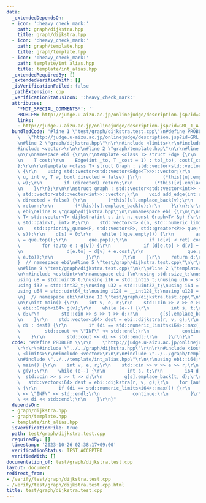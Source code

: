 ```yaml
---
data:
  _extendedDependsOn:
  - icon: ':heavy_check_mark:'
    path: graph/dijkstra.hpp
    title: graph/dijkstra.hpp
  - icon: ':heavy_check_mark:'
    path: graph/template.hpp
    title: graph/template.hpp
  - icon: ':heavy_check_mark:'
    path: template/int_alias.hpp
    title: template/int_alias.hpp
  _extendedRequiredBy: []
  _extendedVerifiedWith: []
  _isVerificationFailed: false
  _pathExtension: cpp
  _verificationStatusIcon: ':heavy_check_mark:'
  attributes:
    '*NOT_SPECIAL_COMMENTS*': ''
    PROBLEM: http://judge.u-aizu.ac.jp/onlinejudge/description.jsp?id=GRL_1_A
    links:
    - http://judge.u-aizu.ac.jp/onlinejudge/description.jsp?id=GRL_1_A
  bundledCode: "#line 1 \"test/graph/dijkstra.test.cpp\"\n#define PROBLEM \\\r\n \
    \   \"http://judge.u-aizu.ac.jp/onlinejudge/description.jsp?id=GRL_1_A\"\r\n\r\
    \n#line 2 \"graph/dijkstra.hpp\"\n\r\n#include <limits>\r\n#include <queue>\r\n\
    #include <vector>\r\n\r\n#line 2 \"graph/template.hpp\"\n\r\n#line 4 \"graph/template.hpp\"\
    \n\r\nnamespace ebi {\r\n\r\ntemplate <class T> struct Edge {\r\n    int to;\r\
    \n    T cost;\r\n    Edge(int _to, T _cost = 1) : to(_to), cost(_cost) {}\r\n\
    };\r\n\r\ntemplate <class T> struct Graph : std::vector<std::vector<Edge<T>>>\
    \ {\r\n    using std::vector<std::vector<Edge<T>>>::vector;\r\n    void add_edge(int\
    \ u, int v, T w, bool directed = false) {\r\n        (*this)[u].emplace_back(v,\
    \ w);\r\n        if (directed) return;\r\n        (*this)[v].emplace_back(u, w);\r\
    \n    }\r\n};\r\n\r\nstruct graph : std::vector<std::vector<int>> {\r\n    using\
    \ std::vector<std::vector<int>>::vector;\r\n    void add_edge(int u, int v, bool\
    \ directed = false) {\r\n        (*this)[u].emplace_back(v);\r\n        if (directed)\
    \ return;\r\n        (*this)[v].emplace_back(u);\r\n    }\r\n};\r\n\r\n}  // namespace\
    \ ebi\n#line 8 \"graph/dijkstra.hpp\"\n\r\nnamespace ebi {\r\n\r\ntemplate <class\
    \ T> std::vector<T> dijkstra(int s, int n, const Graph<T> &g) {\r\n    typedef\
    \ std::pair<T, int> P;\r\n    std::vector<T> d(n, std::numeric_limits<T>::max());\r\
    \n    std::priority_queue<P, std::vector<P>, std::greater<P>> que;\r\n    que.push(P(0,\
    \ s));\r\n    d[s] = 0;\r\n    while (!que.empty()) {\r\n        auto [ret, v]\
    \ = que.top();\r\n        que.pop();\r\n        if (d[v] < ret) continue;\r\n\
    \        for (auto e : g[v]) {\r\n            if (d[e.to] > d[v] + e.cost) {\r\
    \n                d[e.to] = d[v] + e.cost;\r\n                que.push(P(d[e.to],\
    \ e.to));\r\n            }\r\n        }\r\n    }\r\n    return d;\r\n}\r\n\r\n\
    }  // namespace ebi\n#line 5 \"test/graph/dijkstra.test.cpp\"\n\r\n#include <iostream>\r\
    \n#line 9 \"test/graph/dijkstra.test.cpp\"\n\r\n#line 2 \"template/int_alias.hpp\"\
    \n\n#include <cstdint>\n\nnamespace ebi {\n\nusing std::size_t;\nusing i8 = std::int8_t;\n\
    using u8 = std::uint8_t;\nusing i16 = std::int16_t;\nusing u16 = std::uint16_t;\n\
    using i32 = std::int32_t;\nusing u32 = std::uint32_t;\nusing i64 = std::int64_t;\n\
    using u64 = std::uint64_t;\nusing i128 = __int128_t;\nusing u128 = __uint128_t;\n\
    \n}  // namespace ebi\n#line 12 \"test/graph/dijkstra.test.cpp\"\n\r\nusing ebi::i64;\r\
    \n\r\nint main() {\r\n    int v, e, r;\r\n    std::cin >> v >> e >> r;\r\n   \
    \ ebi::Graph<i64> g(v);\r\n    while (e--) {\r\n        int s, t;\r\n        i64\
    \ d;\r\n        std::cin >> s >> t >> d;\r\n        g[s].emplace_back(t, d);\r\
    \n    }\r\n    std::vector<i64> dest = ebi::dijkstra(r, v, g);\r\n    for (auto\
    \ di : dest) {\r\n        if (di == std::numeric_limits<i64>::max()) {\r\n   \
    \         std::cout << \"INF\" << std::endl;\r\n            continue;\r\n    \
    \    }\r\n        std::cout << di << std::endl;\r\n    }\r\n}\n"
  code: "#define PROBLEM \\\r\n    \"http://judge.u-aizu.ac.jp/onlinejudge/description.jsp?id=GRL_1_A\"\
    \r\n\r\n#include \"../../graph/dijkstra.hpp\"\r\n\r\n#include <iostream>\r\n#include\
    \ <limits>\r\n#include <vector>\r\n\r\n#include \"../../graph/template.hpp\"\r\
    \n#include \"../../template/int_alias.hpp\"\r\n\r\nusing ebi::i64;\r\n\r\nint\
    \ main() {\r\n    int v, e, r;\r\n    std::cin >> v >> e >> r;\r\n    ebi::Graph<i64>\
    \ g(v);\r\n    while (e--) {\r\n        int s, t;\r\n        i64 d;\r\n      \
    \  std::cin >> s >> t >> d;\r\n        g[s].emplace_back(t, d);\r\n    }\r\n \
    \   std::vector<i64> dest = ebi::dijkstra(r, v, g);\r\n    for (auto di : dest)\
    \ {\r\n        if (di == std::numeric_limits<i64>::max()) {\r\n            std::cout\
    \ << \"INF\" << std::endl;\r\n            continue;\r\n        }\r\n        std::cout\
    \ << di << std::endl;\r\n    }\r\n}"
  dependsOn:
  - graph/dijkstra.hpp
  - graph/template.hpp
  - template/int_alias.hpp
  isVerificationFile: true
  path: test/graph/dijkstra.test.cpp
  requiredBy: []
  timestamp: '2023-10-26 02:38:17+09:00'
  verificationStatus: TEST_ACCEPTED
  verifiedWith: []
documentation_of: test/graph/dijkstra.test.cpp
layout: document
redirect_from:
- /verify/test/graph/dijkstra.test.cpp
- /verify/test/graph/dijkstra.test.cpp.html
title: test/graph/dijkstra.test.cpp
---
```


